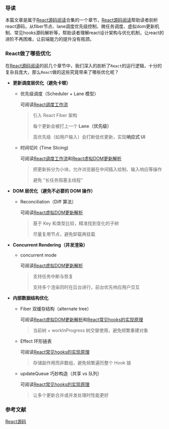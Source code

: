 ### 导读

本篇文章是属于[React源码阅读](https://www.unstoppable840.cn/article/9a58dd4f-0717-40f6-ac93-a28ffea1ea90)合集的一个章节，[React源码阅读](https://www.unstoppable840.cn/article/9a58dd4f-0717-40f6-ac93-a28ffea1ea90)帮助读者剖析react源码，从fiber节点、lane调度优先级控制、微任务调度、虚拟dom更新机制、常见hooks源码解析等，帮助读者理解react设计架构与优化机制，让react的进阶不再困难，让前端能力的提升没有瓶颈。

### React做了哪些优化

在[React源码阅读](https://www.unstoppable840.cn/article/9a58dd4f-0717-40f6-ac93-a28ffea1ea90)的前几个章节中，我们深入的剖析了`React`的运行逻辑，十分的复杂且庞大，那么`React`做的这些究竟带来了哪些优化呢？

- **更新调度层优化（避免卡顿）**

  - 优先级调度（Scheduler + Lane 模型）

    可阅读[React调度工作流](https://www.unstoppable840.cn/article/7794b91d-606a-4ec0-847e-b871098ecc97)

    >引入 React Fiber 架构
    >
    >每个更新会被打上一个 **Lane（优先级）**
    >
    >高优先级（如用户输入）会打断低优更新，实现**响应式 UI**

  - 时间切片 (Time Slicing)

    可阅读[React调度工作流](https://www.unstoppable840.cn/article/7794b91d-606a-4ec0-847e-b871098ecc97)和[React虚拟DOM更新解析](https://www.unstoppable840.cn/article/00871eb1-d110-42c7-a67d-4e0f7c1d34e3)

    > 把更新拆分为小块，允许浏览器在中间插入绘制、输入响应等操作
    >
    > 避免 "长任务阻塞主线程"

- **DOM 层优化（避免不必要的 DOM 操作）**

  - Reconciliation（Diff 算法）

    可阅读[React虚拟DOM更新解析](https://www.unstoppable840.cn/article/00871eb1-d110-42c7-a67d-4e0f7c1d34e3)

    > 基于 Key 和类型比较，精准找到变化的子树
    >
    > 尽量复用节点，避免卸载再挂载

- **Concurrent Rendering（并发渲染）**

  - concurrent mode

    可阅读[React虚拟DOM更新解析](https://www.unstoppable840.cn/article/00871eb1-d110-42c7-a67d-4e0f7c1d34e3)

    > 支持任务中断与恢复
    >
    > 支持多个渲染同时在后台进行，前台优先响应用户交互

- **内部数据结构优化**

  - Fiber 双缓存结构（alternate tree）

    可阅读[React虚拟DOM更新解析](https://www.unstoppable840.cn/article/00871eb1-d110-42c7-a67d-4e0f7c1d34e3)和[React常见hooks的实现原理](https://www.unstoppable840.cn/article/b567273d-a71b-442e-bc19-d164da7b5a2e)

    > 当前树 + workInProgress 树交替使用，避免频繁重建对象

  - Effect 环形链表

    可阅读[React常见hooks的实现原理](https://www.unstoppable840.cn/article/b567273d-a71b-442e-bc19-d164da7b5a2e)

    > 存储副作用而非数组，避免频繁遍历整个 Hook 链

  - updateQueue 巧妙构造（共享 vs 队列）

    可阅读[React常见hooks的实现原理](https://www.unstoppable840.cn/article/b567273d-a71b-442e-bc19-d164da7b5a2e)

    > 让多个更新合并或并发处理时性能更好

### 参考文献

[React源码](https://github.com/facebook/react/)